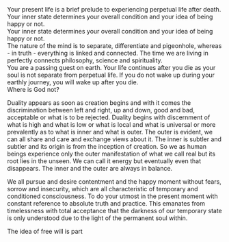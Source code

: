 <div class="callout1">
Your present life is a brief prelude to experiencing perpetual life after death. 
</div>

<div class="callout5">
Your inner state determines your overall condition and your idea of being happy or not.
</div>

<div class="callout6">
Your inner state determines your overall condition and your idea of being happy or not.
</div>

<div class="callout3">
The nature of the mind is to separate, differentiate and pigeonhole, whereas - in truth - everything is linked and connected. The time we are living in perfectly connects philosophy, science and spirituality.
</div>

<div class="callout4">
You are a passing guest on earth. Your life continues after you die as your soul is not separate from perpetual life. If you do not wake up during your earthly journey, you will wake up after you die.
</div>

<div class="callout1">
Where is God not?
</div>

Duality appears as soon as creation begins and with it comes the discrimination between left and right, up and down, good and bad, acceptable or what is to be rejected.  Duality begins with discernment of what is high and what is low or what is local and what is universal or more prevalently as to what is inner and what is outer.  The outer is evident, we can all share and care and exchange views about it.  The inner is subtler and subtler and its origin is from the inception of creation.  So we as human beings experience only the outer manifestation of what we call real but its root lies in the unseen.  We can call it energy but eventually even that disappears.  The inner and the outer are always in balance.

We all pursue and desire contentment and the happy moment without fears, sorrow and insecurity, which are all characteristic of temporary and conditioned consciousness. To do your utmost in the present moment with constant reference to absolute truth and practice. This emanates from timelessness with total acceptance that the darkness of our temporary state is only understood due to the light of the permanent soul within. 

The idea of free will is part